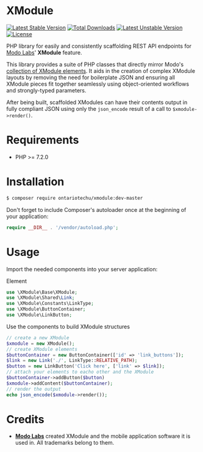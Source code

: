XModule
=======

[![Latest Stable Version](https://poser.pugx.org/ontariotechu/xmodule/v/stable.svg)](https://packagist.org/packages/ontariotechu/xmodule) [![Total Downloads](https://poser.pugx.org/ontariotechu/xmodule/downloads.svg)](https://packagist.org/packages/ontariotechu/xmodule)
[![Latest Unstable Version](https://poser.pugx.org/ontariotechu/xmodule/v/unstable.svg)](https://packagist.org/packages/ontariotechu/xmodule) [![License](https://poser.pugx.org/ontariotechu/xmodule/license.svg)](https://packagist.org/packages/ontariotechu/xmodule)

PHP library for easily and consistently scaffolding REST API endpoints for [Modo Labs](https://www.modolabs.com/)' __XModule__ feature.

This library provides a suite of PHP classes that directly mirror Modo's [collection of XModule elements](https://xmodule-docs.modolabs.net). It aids in the creation of complex XModule layouts by removing the need for boilerplate JSON and ensuring all XModule pieces fit together seamlessly using object-oriented workflows and strongly-typed parameters.

After being built, scaffolded XModules can have their contents output in fully compliant JSON using only the `json_encode` result of a call to `$xmodule->render()`.

Requirements
============

* PHP >= 7.2.0

Installation
============

```sh
$ composer require ontariotechu/xmodule:dev-master
```

Don't forget to include Composer's autoloader once at the beginning of your application:

```php
require __DIR__ . '/vendor/autoload.php';
```

Usage
=====

Import the needed components into your server application:

Element

```php
use \XModule\Base\XModule;
use \XModule\Shared\Link;
use \XModule\Constants\LinkType;
use \XModule\ButtonContainer;
use \XModule\LinkButton;
```

Use the components to build XModule structures

```php
// create a new XModule
$xmodule = new XModule();
// create XModule elements
$buttonContainer = new ButtonContainer(['id' => 'link_buttons']);
$link = new Link('./', LinkType::RELATIVE_PATH);
$button = new LinkButton('Click here', ['link' => $link]);
// attach your elements to eacho other and the XModule
$buttonContainer->addButton($button)
$xmodule->addContent($buttonContainer);
// render the output
echo json_encode($xmodule->render());
```

Credits
=======

* [__Modo Labs__](https://www.modolabs.com/) created XModule and the mobile application software it is used in. All trademarks belong to them.